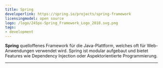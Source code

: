 ```yaml
---
title: Spring
developerlink: https://spring.io/projects/spring-framework
licensingmodel: open source
logo: /logo/245px-Spring_Framework_Logo_2018.svg.png
tags:
- development
---
```

__Spring__ quelloffenes Framework für die Java-Plattform, welches oft für Web-Anwendungen verwendet wird.
Spring ist modular aufgebaut und bietet Features wie Dependency Injection oder Aspektorientierte Programmierung.

---
